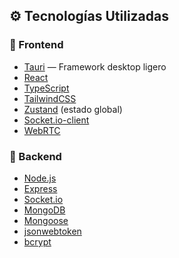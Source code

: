 
## ⚙️ Tecnologías Utilizadas

### 🔹 Frontend
- [Tauri](https://tauri.app) — Framework desktop ligero
- [React](https://react.dev)
- [TypeScript](https://www.typescriptlang.org/)
- [TailwindCSS](https://tailwindcss.com)
- [Zustand](https://github.com/pmndrs/zustand) (estado global)
- [Socket.io-client](https://socket.io)
- [WebRTC](https://developer.mozilla.org/en-US/docs/Web/API/WebRTC_API)

### 🔹 Backend
- [Node.js](https://nodejs.org)
- [Express](https://expressjs.com)
- [Socket.io](https://socket.io)
- [MongoDB](https://www.mongodb.com/)
- [Mongoose](https://mongoosejs.com)
- [jsonwebtoken](https://github.com/auth0/node-jsonwebtoken)
- [bcrypt](https://www.npmjs.com/package/bcrypt)
